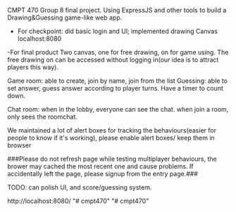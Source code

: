 CMPT 470  Group 8 final project.
Using ExpressJS and other tools to build a Drawing&Guessing game-like web app.
- For checkpoint:
    did basic login and UI; implemented drawing Canvas
    localhost:8080


-For final product
 Two canvas, one for free drawing, on for game using.
 The free drawing on can be accessed without logging in(our idea is to attract players this way).

 Game room: able to create, join by name, join from the list
 Guessing: able to set answer, guess answer according to player turns. Have a timer to count down.

 Chat room: when in the lobby, everyone can see the chat. when join a room, only sees the roomchat.

 We maintained a lot of alert boxes for tracking the behaviours(easier for people to know if it's working), please enable alert boxes/ keep them in browser

 ###Please do not refresh page while testing multiplayer behaviours,
 the brower may cached the most recent one and cause problems. If accidentally left the page, please signup from the entry page.###

 TODO: can polish UI, and score/guessing system.

 http://localhost:8080/
"# cmpt470" 
"# cmpt470" 
